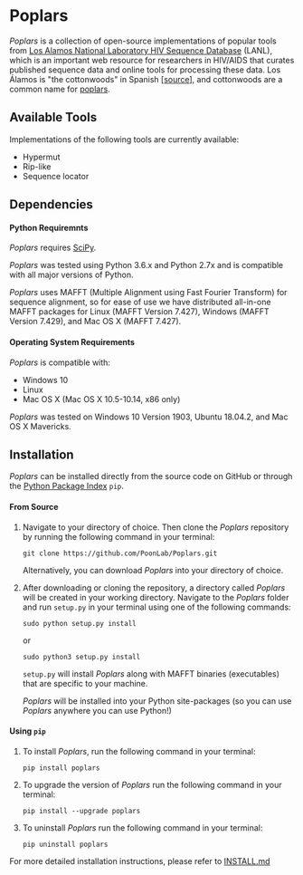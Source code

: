 # Poplars

*Poplars* is a collection of open-source implementations of popular tools from [Los Alamos National Laboratory HIV Sequence Database](https://www.hiv.lanl.gov/content/sequence/HIV/mainpage.html) (LANL), which is an important web resource for researchers in HIV/AIDS that curates published sequence data and online tools for processing these data.  Los &Aacute;lamos is "the cottonwoods" in Spanish [[source](https://books.google.ca/books?id=p3fMJnT1gx0C&lpg=PP1&pg=PA208#v=onepage&q=alamos&f=false)], and cottonwoods are a common name for [poplars](https://en.wikipedia.org/wiki/Populus).

## Available Tools 

Implementations of the following tools are currently available:
* Hypermut
* Rip-like
* Sequence locator 

## Dependencies 

#### Python Requiremnts 

*Poplars* requires [SciPy](https://www.scipy.org/). 

*Poplars* was tested using Python 3.6.x and Python 2.7x and is compatible with all major versions of Python.

*Poplars* uses MAFFT (Multiple Alignment using Fast Fourier Transform) for sequence alignment, so for ease of use we have distributed all-in-one MAFFT packages for Linux (MAFFT Version 7.427), Windows  (MAFFT Version 7.429), and Mac OS X (MAFFT 7.427). 

#### Operating System Requirements 
*Poplars* is compatible with:
* Windows 10
* Linux 
* Mac OS X (Mac OS X 10.5-10.14, x86 only)

*Poplars* was tested on Windows 10 Version 1903, Ubuntu 18.04.2, and Mac OS X Mavericks.

## Installation 
*Poplars* can be installed directly from the source code on GitHub or through the [Python Package Index](https://pypi.org/) `pip`. 

#### From Source 
1. Navigate to your directory of choice. Then clone the *Poplars* repository by running the following command in your terminal:
    ```commandline
    git clone https://github.com/PoonLab/Poplars.git
    ``` 
    Alternatively, you can download *Poplars* into your directory of choice.  

2. After downloading or cloning the repository, a directory called *Poplars* will be created in your working directory. Navigate to the *Poplars* folder and run `setup.py` in your terminal using one of the following commands: 
    ```commandline
    sudo python setup.py install 
    ```
    or 
    ```commandline
    sudo python3 setup.py install
    ```

    `setup.py` will install *Poplars* along with MAFFT binaries (executables) that are specific to your machine. 
    
    *Poplars* will be installed into your Python site-packages (so you can use *Poplars* anywhere you can use Python!)

#### Using `pip` 
1. To install *Poplars*, run the following command in your terminal:
    ```commandline
    pip install poplars
    ```
2. To upgrade the version of *Poplars* run the following command in your terminal:
    ```commandline
    pip install --upgrade poplars
    ```
3. To uninstall *Poplars* run the following command in your terminal:
    ```commandline
    pip uninstall poplars
    ```

For more detailed installation instructions, please refer to [INSTALL.md]()
